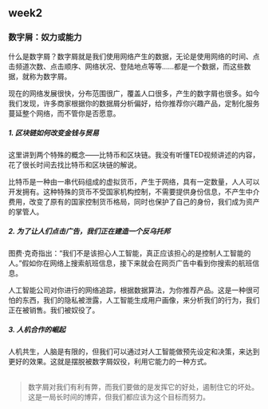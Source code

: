 ## week2

### 数字屑：奴力或能力

什么是数字屑？数字屑就是我们使用网络产生的数据，无论是使用网络的时间、点击频道次数、点击顺序、网络状况、登陆地点等等……都是一个数据，而这些数据，就称为数字屑。<br>

现在的网络发展很快，分布范围很广，覆盖人口很多，产生的数字屑也很多。如今我们发现，许多商家根据你的数据屑分析偏好，给你推荐你兴趣产品，定制化服务蔓延整个网络，而不管你是否愿意。<br>

##### 1. 区块链如何改变金钱与贸易

这里讲到两个特殊的概念——比特币和区块链。我没有听懂TED视频讲述的内容，花了很长时间去找比特币和区块链的解说。<br>

比特币是一种由一串代码组成的虚拟货币，产生于网络，具有一定数量，人人可以开发拥有。这种特殊的货币不受国家机构控制，不需要提供身份信息，不产生中介费用，改变了原有的国家控制货币格局，同时也保护了自己的身份，我们成为资产的掌管人。<br>

##### 2. 为了让人们点击广告，我们正在建造一个反乌托邦

图费·克奇指出：“我们不是该担心人工智能，真正应该担心的是控制人工智能的人。”假如你在网络上搜索航班信息，接下来就会在网页广告中看到你搜索的航班信息。<br>

人工智能公司对你进行的网络追踪，根据数据算法，为你推荐产品。这是一种很可怕的东西，我们的隐私被泄露，人工智能生成用户画像，来分析我们的行为，我们正在被销售。我们被奴役了。<br>

##### 3. 人机合作的崛起

人机共生，人脑是有限的，但我们可以通过对人工智能做预先设定和决策，来达到更好的效果。这就是摆脱被数字屑奴役，利用它能力的一种方式。<br>
<br>

> 数字屑对我们有利有弊，而我们要做的是发挥它的好处，遏制住它的坏处。这是一局长时间的博弈，但我们都应该为这个目标而努力。
